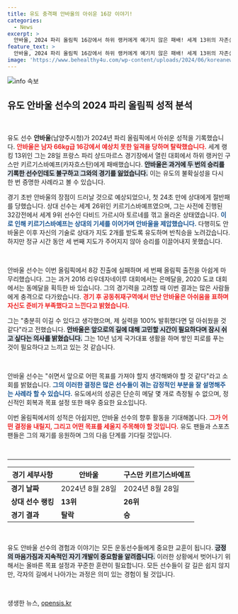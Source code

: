 ```yaml
---
title: 유도 충격패 안바울의 아쉬운 16강 이야기!
categories:
  - News
excerpt: >
  안바울, 2024 파리 올림픽 16강에서 하위 랭커에게 예기치 않은 패배! 세계 13위의 자존심이 땅에 떨어진 순간과 그의 미래에 대한 고민을 들어보세요.
feature_text: >
  안바울, 2024 파리 올림픽 16강에서 하위 랭커에게 예기치 않은 패배! 세계 13위의 자존심이 땅에 떨어진 순간과 그의 미래에 대한 고민을 들어보세요.
image: 'https://www.behealthy4u.com/wp-content/uploads/2024/06/koreanews.jpg'
---
```


<p><img src="https://www.behealthy4u.com/wp-content/uploads/2024/06/koreanews.jpg" alt="info 속보" /></p>

<h2 data-ke-size="size26">유도 안바울 선수의 2024 파리 올림픽 성적 분석</h2>

<p data-ke-size="size16">&nbsp;</p>

<p>유도 선수 <b>안바울</b>(남양주시청)가 2024년 파리 올림픽에서 아쉬운 성적을 기록했습니다. <b><span style="color: #ee2323;">안바울은 남자 66kg급 16강에서 예상치 못한 일격을 당하며 탈락했습니다.</span></b> 세계 랭킹 13위인 그는 28일 프랑스 파리 샹드마르스 경기장에서 열린 대회에서 하위 랭커인 구스만 키르기스바예프(카자흐스탄)에게 패배했습니다. <b><span style="background-color: #21538527;">안바울은 과거에 두 번의 승리를 기록한 선수인데도 불구하고 그와의 경기를 잃었습니다.</span></b> 이는 유도의 불확실성을 다시 한 번 증명한 사례라고 볼 수 있습니다.</p>

<p>경기 초반 안바울의 장점이 드러날 것으로 예상되었으나, 첫 24초 만에 상대에게 절반패를 당했습니다. 상대 선수는 세계 26위인 키르기스바예프였으며, 그는 사전에 진행된 32강전에서 세계 9위 선수인 다비드 가르시아 토르네를 꺾고 올라온 상태였습니다. <b><span style="color: #1a5490;">이로 인해 키르기스바예프는 상대의 기세를 이어가며 안바울을 제압했습니다.</span></b> 다행히도 안바울은 이후 자신의 기술로 상대가 지도 2개를 받도록 유도하며 반칙승을 노려갔습니다. 하지만 정규 시간 동안 세 번째 지도가 주어지지 않아 승리를 이끌어내지 못했습니다.</p>

<p data-ke-size="size16">&nbsp;</p>

<p>안바울 선수는 이번 올림픽에서 8강 진출에 실패하며 세 번째 올림픽 출전을 아쉽게 마무리했습니다. 그는 과거 2016 리우데자네이루 대회에서는 은메달을, 2020 도쿄 대회에서는 동메달을 획득한 바 있습니다. 그의 경기력을 고려할 때 이번 결과는 많은 사람들에게 충격으로 다가왔습니다. <b><span style="color: #ee2323;">경기 후 공동취재구역에서 만난 안바울은 아쉬움을 표하며 자신도 준비가 부족했다고 느낀다고 밝혔습니다.</span></b> </p>

<p>그는 "충분히 이길 수 있다고 생각했으며, 제 실력을 100% 발휘했다면 덜 아쉬웠을 것 같다"라고 전했습니다. <b><span style="background-color: #21538527;">안바울은 앞으로의 길에 대해 고민할 시간이 필요하다며 잠시 쉬고 싶다는 의사를 밝혔습니다.</span></b> 그는 10년 넘게 국가대표 생활을 하며 쌓인 피로를 푸는 것이 필요하다고 느끼고 있는 것 같습니다.</p>

<p data-ke-size="size16">&nbsp;</p>

<p>안바울 선수는 "쉬면서 앞으로 어떤 목표를 가져야 할지 생각해봐야 할 것 같다"라고 소회를 밝혔습니다. <b><span style="color: #1a5490;">그의 이러한 결정은 많은 선수들이 겪는 감정적인 부분을 잘 설명해주는 사례라 할 수 있습니다.</span></b> 유도에서의 성공은 단순히 메달 몇 개로 측정될 수 없으며, 정신적인 회복과 목표 설정 또한 매우 중요한 요소입니다. </p>

<p>이번 올림픽에서의 성적은 아쉽지만, 안바울 선수의 향후 활동을 기대해봅니다. <b><span style="color: #ee2323;">그가 어떤 결정을 내릴지, 그리고 어떤 목표를 세울지 주목해야 할 것입니다.</span></b> 유도 팬들과 스포츠 팬들은 그의 재기를 응원하며 그의 다음 단계를 기다릴 것입니다.</p>

<p data-ke-size="size16">&nbsp;</p>

<hr>

<table style="width: 100%">
    <thead>
        <tr>
            <th>경기 세부사항</th>
            <th>안바울</th>
            <th>구스만 키르기스바예프</th>
        </tr>
    </thead>
    <tbody>
        <tr>
            <td><b>경기 날짜</b></td>
            <td>2024년 8월 28일</td>
            <td>2024년 8월 28일</td>
        </tr>
        <tr>
            <td><b>상대 선수 랭킹</b></td>
            <td><b>13위</b></td>
            <td><b>26위</b></td>
        </tr>
        <tr>
            <td><b>경기 결과</b></td>
            <td><b>탈락</b></td>
            <td><b>승</b></td>
        </tr>
    </tbody>
</table>

<p data-ke-size="size16">&nbsp;</p>

<p>유도 안바울 선수의 경험과 이야기는 모든 운동선수들에게 중요한 교훈이 됩니다. <b><span style="background-color: #21538527;">긍정의 마음가짐과 지속적인 자기 개발이 중요함을 알려줍니다.</span></b> 이러한 상황에서 벗어나기 위해서는 올바른 목표 설정과 꾸준한 훈련이 필요합니다. 모든 선수들이 갈 길은 쉽지 않지만, 각자의 길에서 나아가는 과정은 의미 있는 경험이 될 것입니다. </p>

<p data-ke-size="size16">&nbsp;</p>
생생한 뉴스, <a href="https://opensis.kr" rel="dofollow">opensis.kr</a>


